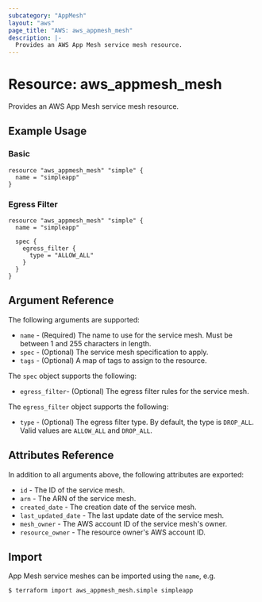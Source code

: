 ```yaml
---
subcategory: "AppMesh"
layout: "aws"
page_title: "AWS: aws_appmesh_mesh"
description: |-
  Provides an AWS App Mesh service mesh resource.
---
```


# Resource: aws_appmesh_mesh

Provides an AWS App Mesh service mesh resource.

## Example Usage

### Basic

```hcl
resource "aws_appmesh_mesh" "simple" {
  name = "simpleapp"
}
```

### Egress Filter

```hcl
resource "aws_appmesh_mesh" "simple" {
  name = "simpleapp"

  spec {
    egress_filter {
      type = "ALLOW_ALL"
    }
  }
}
```

## Argument Reference

The following arguments are supported:

* `name` - (Required) The name to use for the service mesh. Must be between 1 and 255 characters in length.
* `spec` - (Optional) The service mesh specification to apply.
* `tags` - (Optional) A map of tags to assign to the resource.

The `spec` object supports the following:

* `egress_filter`- (Optional) The egress filter rules for the service mesh.

The `egress_filter` object supports the following:

* `type` - (Optional) The egress filter type. By default, the type is `DROP_ALL`.
Valid values are `ALLOW_ALL` and `DROP_ALL`.

## Attributes Reference

In addition to all arguments above, the following attributes are exported:

* `id` - The ID of the service mesh.
* `arn` - The ARN of the service mesh.
* `created_date` - The creation date of the service mesh.
* `last_updated_date` - The last update date of the service mesh.
* `mesh_owner` - The AWS account ID of the service mesh's owner.
* `resource_owner` - The resource owner's AWS account ID.

## Import

App Mesh service meshes can be imported using the `name`, e.g.

```
$ terraform import aws_appmesh_mesh.simple simpleapp
```
